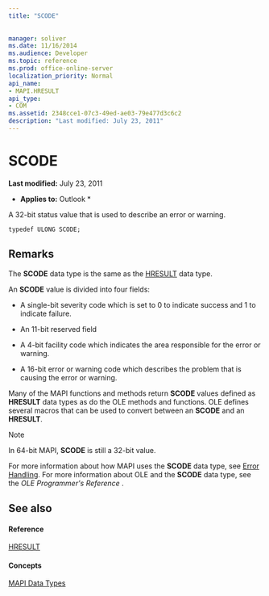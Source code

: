 ```yaml
---
title: "SCODE"
 
 
manager: soliver
ms.date: 11/16/2014
ms.audience: Developer
ms.topic: reference
ms.prod: office-online-server
localization_priority: Normal
api_name:
- MAPI.HRESULT
api_type:
- COM
ms.assetid: 2348cce1-07c3-49ed-ae03-79e477d3c6c2
description: "Last modified: July 23, 2011"
---
```


# SCODE

 **Last modified:** July 23, 2011 
  
 * **Applies to:** Outlook * 
  
A 32-bit status value that is used to describe an error or warning. 
  
```
typedef ULONG SCODE;

```

## Remarks

The **SCODE** data type is the same as the [HRESULT](hresult.md) data type. 
  
An **SCODE** value is divided into four fields: 
  
- A single-bit severity code which is set to 0 to indicate success and 1 to indicate failure.
    
- An 11-bit reserved field
    
- A 4-bit facility code which indicates the area responsible for the error or warning.
    
- A 16-bit error or warning code which describes the problem that is causing the error or warning.
    
Many of the MAPI functions and methods return **SCODE** values defined as **HRESULT** data types as do the OLE methods and functions. OLE defines several macros that can be used to convert between an **SCODE** and an **HRESULT**.
  
> [!NOTE]
> In 64-bit MAPI, **SCODE** is still a 32-bit value. 
  
For more information about how MAPI uses the **SCODE** data type, see [Error Handling](error-handling-in-mapi.md). For more information about OLE and the **SCODE** data type, see the  *OLE Programmer's Reference*  . 
  
## See also

#### Reference

[HRESULT](hresult.md)
#### Concepts

[MAPI Data Types](mapi-data-types.md)

